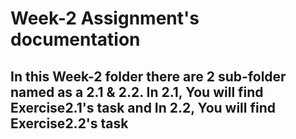 # Week-2 Assignment's documentation

## In this Week-2 folder there are 2 sub-folder named as a 2.1 & 2.2. In 2.1, You will find Exercise2.1's task and In 2.2, You will find Exercise2.2's task